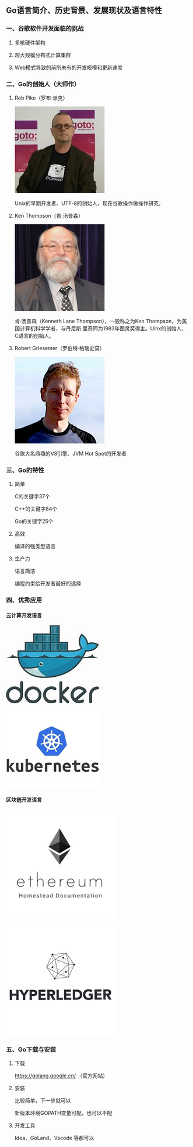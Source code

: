 ## Go语言简介、历史背景、发展现状及语言特性

### 一、谷歌软件开发面临的挑战

1. 多核硬件架构

2. 超大规模分布式计算集群

3. Web模式导致的前所未有的开发规模和更新速度

### 二、Go的创始人（大师作）

1. Rob Pike（罗布·派克）

   ![1567410766875](README.assets/1567410766875.png)

   Unix的早期开发者、UTF-8的创始人，现在谷歌操作做操作研究。

2. Ken Thompson（肯·汤普森）

   ![1567411236096](README.assets/1567411236096.png)

   肯·汤普森（Kenneth Lane Thompson），一般称之为Ken Thompson，为美国计算机科学学者，与丹尼斯·里奇同为1983年图灵奖得主。Uinx的创始人、C语言的创始人。

3. Robert Griesemer（罗伯特·格瑞史莫）

   ![1567411660676](README.assets/1567411660676.png)

   谷歌大名鼎鼎的V8引擎、JVM Hot Spot的开发者



### 三、Go的特性

1. 简单

   C的关键字37个

   C++的关键字84个

   Go的关键字25个

2. 高效

   编译的强类型语言

3. 生产力

   语言简洁

   编程约束给开发者最好的选择

### 四、优秀应用

#### 云计算开发语言

![1567412718290](README.assets/1567412718290.png)

![1567413001946](README.assets/1567413001946.png)

#### 区块链开发语言

![1567416141399](README.assets/1567416141399.png)

![1567416238574](README.assets/1567416238574.png)

### 五、Go下载与安装

1. 下载

   https://golang.google.cn/ （官方网站）

2. 安装

   比较简单，下一步就可以

   新版本环境GOPATH变量可配，也可以不配

3. 开发工具

   Idea、GoLand、Vscode 等都可以
